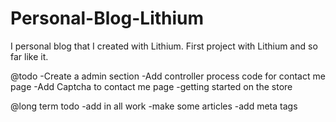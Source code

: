 Personal-Blog-Lithium
=====================
I personal blog that I created with Lithium. First project with Lithium and so far like it. 

@todo
-Create a admin section
-Add controller process code for contact me page
-Add Captcha to contact me page
-getting started on the store

@long term todo
-add in all work
-make some articles
-add meta tags